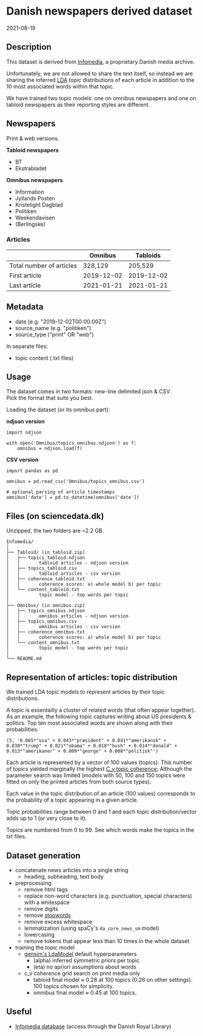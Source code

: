 # Danish newspapers derived dataset
2021-08-19

## Description  
This dataset is derived from [Infomedia](Infomedia.dk), a proprietary Danish media archive.

Unfortunately, we are not allowed to share the text itself, so instead we are sharing the inferred [LDA](https://en.wikipedia.org/wiki/Latent_Dirichlet_allocation) topic distributions of each article in addition to the 10 most associated words within that topic.

We have trained two topic models: one on omnibus newspapers and one on tabloid newspapers as their reporting styles are different.


## Newspapers
Print & web versions.

__Tabloid newspapers__
- BT
- Ekstrabladet

__Omnibus newspapers__
- Information
- Jyllands Posten
- Kristelight Dagblad
- Politiken
- Weekendavisen
- (Berlingske)


### Articles
|   | Omnibus  | Tabloids  |
|---|---|---|
| Total number of articles  | 328,129  | 205,529  |
| First article  | 2019-12-02  | 2019-12-02  |
| Last article  | 2021-01-21  | 2021-01-21  |


## Metadata
- date (e.g. "2019-12-02T00:00:00Z")
- source_name (e.g. "politiken")
- source_type ("print" OR "web")

In separate files:
- topic content (.txt files)


## Usage
The dataset comes in two formats: new-line delimited json & CSV.  
Pick the format that suits you best.

Loading the dataset (or its omnibus part):

__ndjson version__
```
import ndjson

with open('Omnibus/topics_omnibus.ndjson') as f:
    omnibus = ndjson.load(f)
```

__CSV version__
```
import pandas as pd

omnibus = pd.read_csv('Omnibus/topics_omnibus.csv')

# optional parsing of article timestamps
omnibus['date'] = pd.to_datetime(omnibus['date'])
```


## Files (on sciencedata.dk)
Unzipped, the two folders are ~2.2 GB.
```
Infomedia/
│ 
├── Tabloid/ (in tabloid.zip)
│   ├── topics_tabloid.ndjson
│   │       tabloid articles - ndjson version
│   ├── topics_tabloid.csv
│   │       tabloid articles - csv version
│   ├── coherence_tabloid.txt
│   │       coherence scores: a) whole model b) per topic
│   └── content_tabloid.txt
│           topic model - top words per topic
│ 
├── Omnibus/ (in omnibus.zip)
│   ├── topics_omnibus.ndjson
│   │       omnibus articles - ndjson version
│   ├── topics_omnibus.csv
│   │       omnibus articles - csv version
│   ├── coherence_omnibus.txt
│   │       coherence scores: a) whole model b) per topic
│   └── content_omnibus.txt
│           topic model - top words per topic
|   
└── README.md
```


## Representation of articles: topic distribution
We trained LDA topic models to represent articles by their topic distributions.

A topic is essentailly a cluster of related words (that often appear together).
As an example, the following topic captures writing about US presidents & politics. 
Top ten most associated words are shown along with their probabilities.
```
(5, '0.065*"usa" + 0.043*"præsident" + 0.041*"amerikansk" + 0.030*"trump" + 0.021*"obama" + 0.018*"bush" + 0.014*"donald" + 0.013*"amerikaner" + 0.009*"george" + 0.008*"politisk"')
```

Each article is represented by a vector of 100 values (topics).
This number of topics yielded marginally the highest [C_v topic coherence](https://radimrehurek.com/gensim/models/coherencemodel.html); Although the parameter search was limited (models with 50, 100 and 150 topics were fitted on only the printed articles from both source types).

Each value in the topic distribution of an article (100 values) corresponds to the probability of a topic appearing in a given article.  

Topic probabilities range between 0 and 1 and each topic distribution/vector adds up to 1 (or very close to it).

Topics are numbered from 0 to 99.
See which words make the topics in the txt files.


## Dataset generation
- concatenate news articles into a single string
    - heading, subheading, text body
- preprocessing
    - remove html tags
    - replace non-word characters (e.g. punctuation, special characters) with a whitespace
    - remove digits
    - remove [stopwords](https://github.com/stopwords-iso/stopwords-da/blob/master/stopwords-da.txt)
    - remove excess whitespace
    - lemmatization (using spaCy's `da_core_news_sm` model)
    - lowercasing
    - remove tokens that appear less than 10 times in the whole dataset
- training the topic model
    - [gensim's LdaModel](https://radimrehurek.com/gensim/models/ldamodel.html#gensim.models.ldamodel.LdaModel) default hyperparameters
        - (alpha) inferred symmetric priors per topic 
        - (eta) no apriori assumptions about words
    - c_v coherence grid search on print media only
        - tabloid final model ≈ 0.28 at 100 topics (0.26 on other settings). 100 topics chosen for simplicity.
        - omnibus final model ≈ 0.45 at 100 topics.


## Useful
- [Infomedia database](https://apps-infomedia-dk.ez.statsbiblioteket.dk:12048/mediearkiv) (access through the Danish Royal Library)
